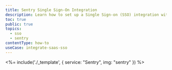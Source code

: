 ```yaml
---
title: Sentry Single Sign-On Integration
description: Learn how to set up a Single Sign-on (SSO) integration with Salesforce and Auth0.
toc: true
public: true
topics:
  - sso
  - sentry
contentType: how-to
useCase: integrate-saas-sso
---
```


<%= include('./_template', {
  service: "Sentry",
  img: "sentry"
}) %>
